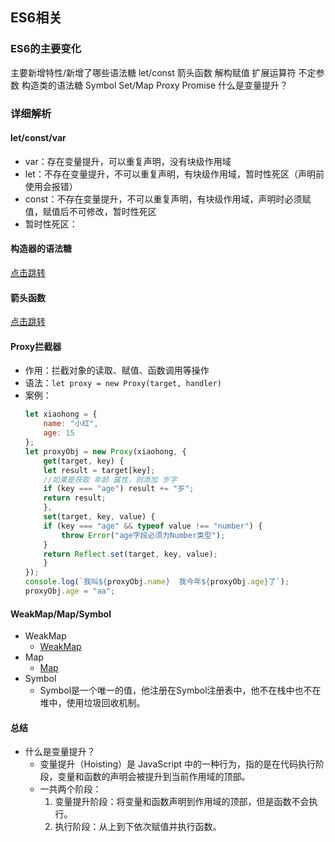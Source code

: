 ## ES6相关

### ES6的主要变化

主要新增特性/新增了哪些语法糖
let/const
箭头函数
解构赋值
扩展运算符
不定参数
构造类的语法糖
Symbol
Set/Map
Proxy
Promise
什么是变量提升？

### 详细解析

#### let/const/var
- var：存在变量提升，可以重复声明，没有块级作用域
- let：不存在变量提升，不可以重复声明，有块级作用域，暂时性死区（声明前使用会报错）
- const：不存在变量提升，不可以重复声明，有块级作用域，声明时必须赋值，赋值后不可修改，暂时性死区
- 暂时性死区：

#### 构造器的语法糖
[点击跳转](./[⭐⭐⭐⭐⭐]-面向对象.md#es56的面向对象手段)

#### 箭头函数
[点击跳转](./[⭐⭐⭐⭐⭐]-面向对象.md#箭头函数的特点)

#### Proxy拦截器
- 作用：拦截对象的读取、赋值、函数调用等操作
- 语法：`let proxy = new Proxy(target, handler)`
- 案例：  
    ```js
    let xiaohong = {
        name: "小红",
        age: 15
    };
    let proxyObj = new Proxy(xiaohong, {
        get(target, key) {
        let result = target[key];
        //如果是获取 年龄 属性，则添加 岁字
        if (key === "age") result += "岁";
        return result;
        },
        set(target, key, value) {
        if (key === "age" && typeof value !== "number") {
            throw Error("age字段必须为Number类型");
        }
        return Reflect.set(target, key, value);
        }
    });
    console.log(`我叫${proxyObj.name}  我今年${proxyObj.age}了`);
    proxyObj.age = "aa";
    ```



#### WeakMap/Map/Symbol
- WeakMap
  - [WeakMap](../images/3b0f26c4d6a99177401edf448a7ff70a54096eb5b34ca70ff416e3ba33b00384.png)  
- Map
  - [Map](./[⭐⭐⭐]-交集并集差集.md#交集并集差集)
- Symbol
  - Symbol是一个唯一的值，他注册在Symbol注册表中，他不在栈中也不在堆中，使用垃圾回收机制。

#### 总结
- 什么是变量提升？
  - 变量提升（Hoisting）是 JavaScript 中的一种行为，指的是在代码执行阶段，变量和函数的声明会被提升到当前作用域的顶部。
  - 一共两个阶段：
    1. 变量提升阶段：将变量和函数声明到作用域的顶部，但是函数不会执行。
    2. 执行阶段：从上到下依次赋值并执行函数。